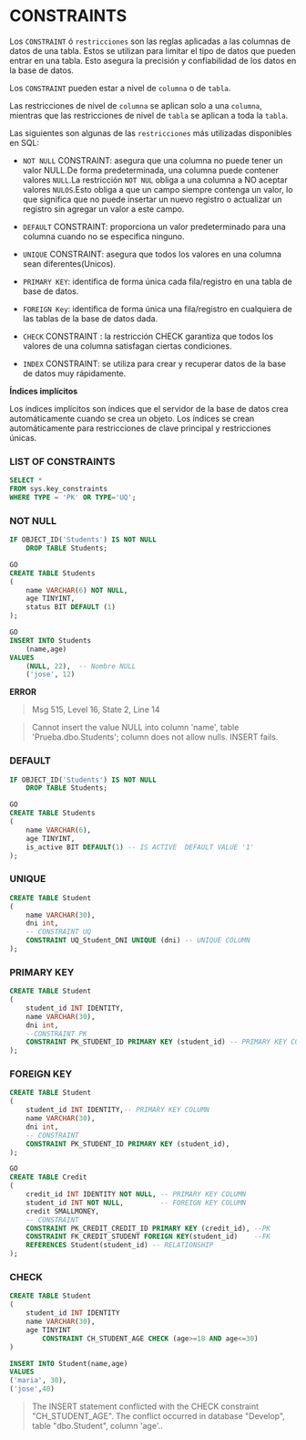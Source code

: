 # CONSTRAINTS

Los `CONSTRAINT` ó `restricciones` son las reglas aplicadas a las columnas de datos de una tabla. Estos se utilizan para limitar el tipo de datos que pueden entrar en una tabla. Esto asegura la precisión y confiabilidad de los datos en la base de datos.

Los `CONSTRAINT` pueden estar a nivel de `columna` o de `tabla`.

Las restricciones de nivel de `columna` se aplican solo a una `columna`, mientras que las restricciones de nivel de `tabla` se aplican a toda la `tabla`.

Las siguientes son algunas de las `restricciones` más utilizadas disponibles en SQL:

- `NOT NULL` CONSTRAINT: asegura que una columna no puede tener un valor NULL.De forma predeterminada, una columna puede contener valores `NULL`.La restricción `NOT NUL` obliga a una columna a NO aceptar valores `NULOS`.Esto obliga a que un campo siempre contenga un valor, lo que significa que no puede insertar un nuevo registro o actualizar un registro sin agregar un valor a este campo.

- `DEFAULT` CONSTRAINT: proporciona un valor predeterminado para una columna cuando no se especifica ninguno.

- `UNIQUE` CONSTRAINT: asegura que todos los valores en una columna sean diferentes(Unicos).

- `PRIMARY KEY`: identifica de forma única cada fila/registro en una tabla de base de datos.

- `FOREIGN Key`: identifica de forma única una fila/registro en cualquiera de las tablas de la base de datos dada.

- `CHECK` CONSTRAINT : la restricción CHECK garantiza que todos los valores de una columna satisfagan ciertas condiciones.

- `INDEX` CONSTRAINT: se utiliza para crear y recuperar datos de la base de datos muy rápidamente.

**Índices implícitos**

Los índices implícitos son índices que el servidor de la base de datos crea automáticamente cuando se crea un objeto. Los índices se crean automáticamente para restricciones de clave principal y restricciones únicas.

### LIST OF CONSTRAINTS

```sql
SELECT *
FROM sys.key_constraints
WHERE TYPE = 'PK' OR TYPE='UQ';
```

### NOT NULL

```sql
IF OBJECT_ID('Students') IS NOT NULL
    DROP TABLE Students;

GO
CREATE TABLE Students
(
    name VARCHAR(6) NOT NULL,
    age TINYINT,
    status BIT DEFAULT (1)
);

GO
INSERT INTO Students
    (name,age)
VALUES
    (NULL, 22),  -- Nombre NULL
    ('jose', 12)
```

**ERROR**

> Msg 515, Level 16, State 2, Line 14

> Cannot insert the value NULL into column 'name', table 'Prueba.dbo.Students'; column does not allow nulls. INSERT fails.

### DEFAULT

```sql
IF OBJECT_ID('Students') IS NOT NULL
    DROP TABLE Students;

GO
CREATE TABLE Students
(
    name VARCHAR(6),
    age TINYINT,
    is_active BIT DEFAULT(1) -- IS ACTIVE  DEFAULT VALUE '1'
);
```

### UNIQUE

```sql
CREATE TABLE Student
(
    name VARCHAR(30),
    dni int,
    -- CONSTRAINT UQ
    CONSTRAINT UQ_Student_DNI UNIQUE (dni) -- UNIQUE COLUMN
);
```

### PRIMARY KEY

```sql
CREATE TABLE Student
(
    student_id INT IDENTITY,
    name VARCHAR(30),
    dni int,
    --CONSTRAINT PK
    CONSTRAINT PK_STUDENT_ID PRIMARY KEY (student_id) -- PRIMARY KEY COLUMN
);
```

### FOREIGN KEY

```sql
CREATE TABLE Student
(
    student_id INT IDENTITY,-- PRIMARY KEY COLUMN
    name VARCHAR(30),
    dni int,
    -- CONSTRAINT
    CONSTRAINT PK_STUDENT_ID PRIMARY KEY (student_id),
);

GO
CREATE TABLE Credit
(
    credit_id INT IDENTITY NOT NULL, -- PRIMARY KEY COLUMN
    student_id INT NOT NULL,         -- FOREIGN KEY COLUMN
    credit SMALLMONEY,
    -- CONSTRAINT
    CONSTRAINT PK_CREDIT_CREDIT_ID PRIMARY KEY (credit_id), --PK
    CONSTRAINT FK_CREDIT_STUDENT FOREIGN KEY(student_id)    --FK
    REFERENCES Student(student_id) -- RELATIONSHIP
);
```

### CHECK

```sql
CREATE TABLE Student
(
    student_id INT IDENTITY
    name VARCHAR(30),
    age TINYINT
        CONSTRAINT CH_STUDENT_AGE CHECK (age>=18 AND age<=30)
)

INSERT INTO Student(name,age)
VALUES
('maria', 30),
('jose',40)
```

> The INSERT statement conflicted with the CHECK constraint "CH_STUDENT_AGE". The conflict occurred in database "Develop", table "dbo.Student", column 'age'..
